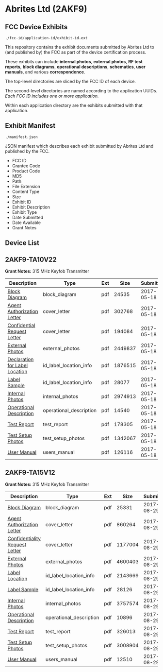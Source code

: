 # Abrites Ltd (2AKF9)
## FCC Device Exhibits

```
./fcc-id/application-id/exhibit-id.ext
```

This repository contains the exhibit documents submitted by Abrites Ltd to (and published by) the FCC as part of the device certification process.

These exhibits can include **internal photos**, **external photos**, **RF test reports**, **block diagrams**, **operational descriptions**, **schematics**, **user manuals**, and various **correspondence**.

The top-level directories are sliced by the FCC ID of each device.

The second-level directories are named according to the application UUIDs. *Each FCC ID includes one or more application.*

Within each application directory are the exhibits submitted with that application. 

## Exhibit Manifest

```
./manifest.json
```

JSON manifest which describes each exhibit submitted by Abrites Ltd and published by the FCC.

- FCC ID
- Grantee Code
- Product Code
- MD5
- Path
- File Extension
- Content Type
- Size
- Exhibit ID
- Exhibit Description
- Exhibit Type
- Date Submitted
- Date Available
- Grant Notes

## Device List
## 2AKF9-TA10V22
**Grant Notes:** 315 MHz Keyfob Transmitter

| Description | Type | Ext | Size | Submitted | Available |
| ----------- | ---- | --- | ---- | --------- | --------- |
| [Block Diagram](2AKF9-TA10V22/bfbf649d547cd57ebe64d7250ba3592b/3395896.pdf) | block_diagram | pdf | 24535 | 2017-05-18 | 2017-05-18 |
| [Agent Authorization Letter](2AKF9-TA10V22/bfbf649d547cd57ebe64d7250ba3592b/3395895.pdf) | cover_letter | pdf | 302768 | 2017-05-18 | 2017-05-18 |
| [Confidential Request Letter](2AKF9-TA10V22/bfbf649d547cd57ebe64d7250ba3592b/3395902.pdf) | cover_letter | pdf | 194084 | 2017-05-18 | 2017-05-18 |
| [External Photos](2AKF9-TA10V22/bfbf649d547cd57ebe64d7250ba3592b/3395897.pdf) | external_photos | pdf | 2449837 | 2017-05-18 | 2017-05-18 |
| [Declaration for Label Location](2AKF9-TA10V22/bfbf649d547cd57ebe64d7250ba3592b/3395899.pdf) | id_label_location_info | pdf | 1876515 | 2017-05-18 | 2017-05-18 |
| [Label Sample](2AKF9-TA10V22/bfbf649d547cd57ebe64d7250ba3592b/3395900.pdf) | id_label_location_info | pdf | 28077 | 2017-05-18 | 2017-05-18 |
| [Internal Photos](2AKF9-TA10V22/bfbf649d547cd57ebe64d7250ba3592b/3395898.pdf) | internal_photos | pdf | 2974913 | 2017-05-18 | 2017-05-18 |
| [Operational Description](2AKF9-TA10V22/bfbf649d547cd57ebe64d7250ba3592b/3395901.pdf) | operational_description | pdf | 14540 | 2017-05-18 | 2017-05-18 |
| [Test Report](2AKF9-TA10V22/bfbf649d547cd57ebe64d7250ba3592b/3395903.pdf) | test_report | pdf | 178305 | 2017-05-18 | 2017-05-18 |
| [Test Setup Photos](2AKF9-TA10V22/bfbf649d547cd57ebe64d7250ba3592b/3395904.pdf) | test_setup_photos | pdf | 1342067 | 2017-05-18 | 2017-05-18 |
| [User Manual](2AKF9-TA10V22/bfbf649d547cd57ebe64d7250ba3592b/3395905.pdf) | users_manual | pdf | 126116 | 2017-05-18 | 2017-05-18 |
## 2AKF9-TA15V12
**Grant Notes:** 315 MHz Keyfob Transmitter

| Description | Type | Ext | Size | Submitted | Available |
| ----------- | ---- | --- | ---- | --------- | --------- |
| [Block Diagram](2AKF9-TA15V12/4e432005b83ae8c5895e78d46e57794d/3533382.pdf) | block_diagram | pdf | 25331 | 2017-08-29 | 2017-08-29 |
| [Agent Authorization Letter](2AKF9-TA15V12/4e432005b83ae8c5895e78d46e57794d/3533381.pdf) | cover_letter | pdf | 860264 | 2017-08-29 | 2017-08-29 |
| [Confidentiality Request Letter](2AKF9-TA15V12/4e432005b83ae8c5895e78d46e57794d/3533390.pdf) | cover_letter | pdf | 1177004 | 2017-08-29 | 2017-08-29 |
| [External Photos](2AKF9-TA15V12/4e432005b83ae8c5895e78d46e57794d/3533383.pdf) | external_photos | pdf | 4600403 | 2017-08-29 | 2017-08-29 |
| [Label Location](2AKF9-TA15V12/4e432005b83ae8c5895e78d46e57794d/3533387.pdf) | id_label_location_info | pdf | 2143669 | 2017-08-29 | 2017-08-29 |
| [Label Sample](2AKF9-TA15V12/4e432005b83ae8c5895e78d46e57794d/3533388.pdf) | id_label_location_info | pdf | 28126 | 2017-08-29 | 2017-08-29 |
| [Internal Photos](2AKF9-TA15V12/4e432005b83ae8c5895e78d46e57794d/3533385.pdf) | internal_photos | pdf | 3757574 | 2017-08-29 | 2017-08-29 |
| [Operational Description](2AKF9-TA15V12/4e432005b83ae8c5895e78d46e57794d/3533389.pdf) | operational_description | pdf | 10896 | 2017-08-29 | 2017-08-29 |
| [Test Report](2AKF9-TA15V12/4e432005b83ae8c5895e78d46e57794d/3533391.pdf) | test_report | pdf | 326013 | 2017-08-29 | 2017-08-29 |
| [Test Setup Photos](2AKF9-TA15V12/4e432005b83ae8c5895e78d46e57794d/3533392.pdf) | test_setup_photos | pdf | 3008904 | 2017-08-29 | 2017-08-29 |
| [User Manual](2AKF9-TA15V12/4e432005b83ae8c5895e78d46e57794d/3533393.pdf) | users_manual | pdf | 12510 | 2017-08-29 | 2017-08-29 |
